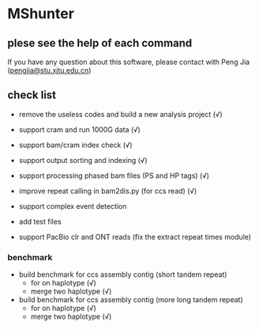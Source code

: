 # MShunter
## plese see the help of each command

If you have any question about this software, please contact with Peng Jia (pengjia@stu.xjtu.edu.cn)


## check list
* remove the useless codes and build a new analysis project (√)
* support cram and run 1000G data (√)
* support bam/cram index check (√)
* support output sorting and indexing (√)
* support processing phased bam files (PS and HP tags) (√)

* improve repeat calling in bam2dis.py (for ccs read) (√)
* support complex event detection
* add test files 
* support PacBio clr and ONT reads (fix the extract repeat times module)

### benchmark
* build benchmark for ccs assembly contig  (short tandem repeat)
  - for on haplotype (√)
  - merge two haplotype (√)
* build benchmark for ccs assembly contig  (more long tandem repeat)
  - for on haplotype (√)
  - merge two haplotype (√)
